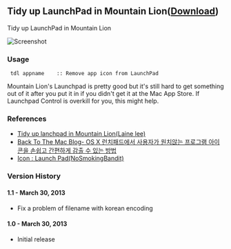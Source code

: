 ## Tidy up LaunchPad in Mountain Lion([Download](https://raw.github.com/jmjeong/alfred-extension/master/tidyuplaunchpad/TidyupLaunchPad.alfredworkflow))

Tidy up LaunchPad in Mountain Lion

![Screenshot](https://raw.github.com/jmjeong/alfred-extension/master/tidyuplaunchpad/screenshot.png)

###  Usage

```
 tdl appname    :: Remove app icon from LaunchPad
```

Mountain Lion's Launchpad is pretty good but it's still hard to get something out of it after you put it in if you didn't get it at the Mac App Store. If Launchpad Control is overkill for you, this might help. 

### References

- [Tidy up lanchpad in Mountain Lion(Laine lee)](http://hints.macworld.com/article.php?story=20130318145836521)
- [Back To The Mac Blog- OS X 런치패드에서 사용자가 원치않는 프로그램 아이콘을 손쉽고 간편하게 감출 수 있는 방법](http://macnews.tistory.com/1007)
- [Icon : Launch Pad(NoSmokingBandit)](http://macthemes.net/forum/viewtopic.php?p=823123)

### Version History 

#### 1.1 - March 30, 2013

- Fix a problem of filename with korean encoding

#### 1.0 - March 30, 2013

- Initial release

